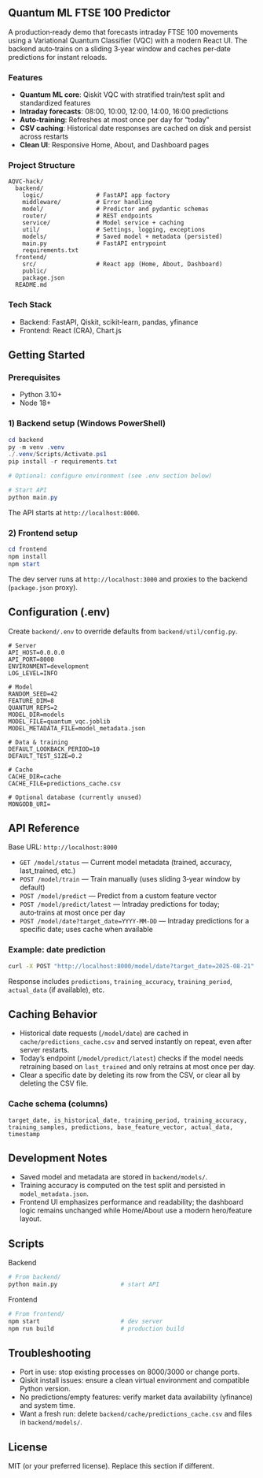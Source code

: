 ## Quantum ML FTSE 100 Predictor

A production‑ready demo that forecasts intraday FTSE 100 movements using a Variational Quantum Classifier (VQC) with a modern React UI. The backend auto‑trains on a sliding 3‑year window and caches per‑date predictions for instant reloads.

### Features
- **Quantum ML core**: Qiskit VQC with stratified train/test split and standardized features
- **Intraday forecasts**: 08:00, 10:00, 12:00, 14:00, 16:00 predictions
- **Auto‑training**: Refreshes at most once per day for “today”
- **CSV caching**: Historical date responses are cached on disk and persist across restarts
- **Clean UI**: Responsive Home, About, and Dashboard pages

### Project Structure
```text
AQVC-hack/
  backend/
    logic/               # FastAPI app factory
    middleware/          # Error handling
    model/               # Predictor and pydantic schemas
    router/              # REST endpoints
    service/             # Model service + caching
    util/                # Settings, logging, exceptions
    models/              # Saved model + metadata (persisted)
    main.py              # FastAPI entrypoint
    requirements.txt
  frontend/
    src/                 # React app (Home, About, Dashboard)
    public/
    package.json
  README.md
```

### Tech Stack
- Backend: FastAPI, Qiskit, scikit‑learn, pandas, yfinance
- Frontend: React (CRA), Chart.js

## Getting Started

### Prerequisites
- Python 3.10+
- Node 18+

### 1) Backend setup (Windows PowerShell)
```powershell
cd backend
py -m venv .venv
./.venv/Scripts/Activate.ps1
pip install -r requirements.txt

# Optional: configure environment (see .env section below)

# Start API
python main.py
```
The API starts at `http://localhost:8000`.

### 2) Frontend setup
```powershell
cd frontend
npm install
npm start
```
The dev server runs at `http://localhost:3000` and proxies to the backend (`package.json` proxy).

## Configuration (.env)
Create `backend/.env` to override defaults from `backend/util/config.py`.
```env
# Server
API_HOST=0.0.0.0
API_PORT=8000
ENVIRONMENT=development
LOG_LEVEL=INFO

# Model
RANDOM_SEED=42
FEATURE_DIM=8
QUANTUM_REPS=2
MODEL_DIR=models
MODEL_FILE=quantum_vqc.joblib
MODEL_METADATA_FILE=model_metadata.json

# Data & training
DEFAULT_LOOKBACK_PERIOD=10
DEFAULT_TEST_SIZE=0.2

# Cache
CACHE_DIR=cache
CACHE_FILE=predictions_cache.csv

# Optional database (currently unused)
MONGODB_URI=
```

## API Reference
Base URL: `http://localhost:8000`

- `GET /model/status` — Current model metadata (trained, accuracy, last_trained, etc.)
- `POST /model/train` — Train manually (uses sliding 3‑year window by default)
- `POST /model/predict` — Predict from a custom feature vector
- `POST /model/predict/latest` — Intraday predictions for today; auto‑trains at most once per day
- `POST /model/date?target_date=YYYY-MM-DD` — Intraday predictions for a specific date; uses cache when available

### Example: date prediction
```bash
curl -X POST "http://localhost:8000/model/date?target_date=2025-08-21"
```
Response includes `predictions`, `training_accuracy`, `training_period`, `actual_data` (if available), etc.

## Caching Behavior
- Historical date requests (`/model/date`) are cached in `cache/predictions_cache.csv` and served instantly on repeat, even after server restarts.
- Today’s endpoint (`/model/predict/latest`) checks if the model needs retraining based on `last_trained` and only retrains at most once per day.
- Clear a specific date by deleting its row from the CSV, or clear all by deleting the CSV file.

### Cache schema (columns)
`target_date, is_historical_date, training_period, training_accuracy, training_samples, predictions, base_feature_vector, actual_data, timestamp`

## Development Notes
- Saved model and metadata are stored in `backend/models/`.
- Training accuracy is computed on the test split and persisted in `model_metadata.json`.
- Frontend UI emphasizes performance and readability; the dashboard logic remains unchanged while Home/About use a modern hero/feature layout.

## Scripts
Backend
```bash
# From backend/
python main.py                  # start API
```
Frontend
```bash
# From frontend/
npm start                       # dev server
npm run build                   # production build
```

## Troubleshooting
- Port in use: stop existing processes on 8000/3000 or change ports.
- Qiskit install issues: ensure a clean virtual environment and compatible Python version.
- No predictions/empty features: verify market data availability (yfinance) and system time.
- Want a fresh run: delete `backend/cache/predictions_cache.csv` and files in `backend/models/`.

## License
MIT (or your preferred license). Replace this section if different.


